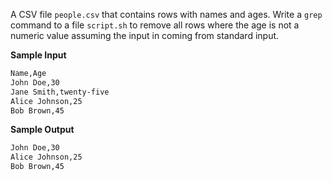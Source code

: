 A CSV file `people.csv` that contains rows with names and ages. Write a `grep` command to a file `script.sh` to remove all rows where the age is not a numeric value assuming the input in coming from standard input.

**Sample Input**
```bash
Name,Age
John Doe,30
Jane Smith,twenty-five
Alice Johnson,25
Bob Brown,45
```
**Sample Output**

```bash
John Doe,30
Alice Johnson,25
Bob Brown,45
```

